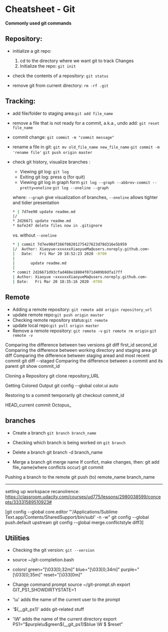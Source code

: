 # Cheatsheet - Git
**Commonly used git commands**

## Repository:
- initialize a git repo:
  1. cd to the directory where we want git to track Changes
  1. Initialize the repo: `git init`

- check the contents of a repository: `git status`

- remove git from current directory: `rm -rf .git`

## Tracking:
- add file/folder to staging area:`git add file_name`

- remove a file that is not ready for a commit, a.k.a., undo add: `git reset file_name`

- commit change: `git commit -m "commit message"`

- rename a file in git:
`git mv old_file_name new_file_name`
`git commit -m 'rename file'`
`git push origin master`

- check git history, visualize branches :
    - Viewing git log: `git log`
    - Exiting git log: press q (for quit)
    - Viewing git log in graph form
    `git log --graph --abbrev-commit --pretty=oneline`
    `git log --oneline --graph`

    where:
      `--graph` give visualization of branches,
      `--oneline` allows tighter and tidier presentation

    ```sh
    * | 7d7ee90 update readme.md
    |/
    * 2d26671 update readme.md
    * 6afe247 delete files now in .gitignore
    ```
    vs. without `--oneline`
    ```sh
    * | commit 7d7ee90df266f08201275427623d78d316e5b959
    |/  Author: Xiaoyue<xxxxxxXiaoyueMa@users.noreply.github.com>
    |   Date:   Fri Mar 20 18:52:23 2020 -0700
    |
    |       update readme.md
    |
    * commit 2d26671d93cfad488e18804f071d409b9dfa17ff
    | Author: Xiaoyue <xxxxxxXiaoyueMa@users.noreply.github.com>
    | Date:   Fri Mar 20 18:35:16 2020 -0700
    ```

## Remote

- Adding a remote repository: `git remote add origin repository_url`
- update remote repo:`git push origin master`
- Checking remote repository status:`git remote`
- update local repo:`git pull origin master`
- Remove a remote repository:
`git remote -v`
`git remote rm origin`
`git remote -v`



Comparing the difference between two versions
git diff first_id second_id
Comparing the difference between working directory and staging area
git diff
Comparing the difference between staging aread and most recent commit
git diff --staged
Comparing the difference between a commit and its parent
git show commit_id

Cloning a Repository
git clone repository_URL

Getting Colored Output
git config --global color.ui auto

Restoring to a commit temporarily
git checkout commit_id

HEAD_current commit
Octopus_

## branches
- Create a branch
`git branch branch_name`
- Checking which branch is being worked on
`git branch`

- Delete a branch
git branch -d branch_name

- Merge a branch
git merge name
If confict, make changes, then:
git add file_name(where conflicts occur)
git commit



Pushing a branch to the remote
git push (to) remote_name branch_name

---

setting up workspace recanolrence:
https://classroom.udacity.com/courses/ud775/lessons/2980038599/concepts/33331589510923#

[git config --global core.editor "'/Applications/Sublime Text.app/Contents/SharedSupport/bin/subl' -n -w"
git config --global push.default upstream
git config --global merge.conflictstyle diff3]

## Utilities

- Checking the git version: `git --version`
- source ~/git-completion.bash

- colors!
green="\[\033[0;32m\]"
blue="\[\033[0;34m\]"
purple="\[\033[0;35m\]"
reset="\[\033[0m\]"

- Change command prompt
source ~/git-prompt.sh
export GIT_PS1_SHOWDIRTYSTATE=1
- '\u' adds the name of the current user to the prompt
- '\$(__git_ps1)' adds git-related stuff
- '\W' adds the name of the current directory
export PS1="$purple\u$green\$(__git_ps1)$blue \W $ $reset"

